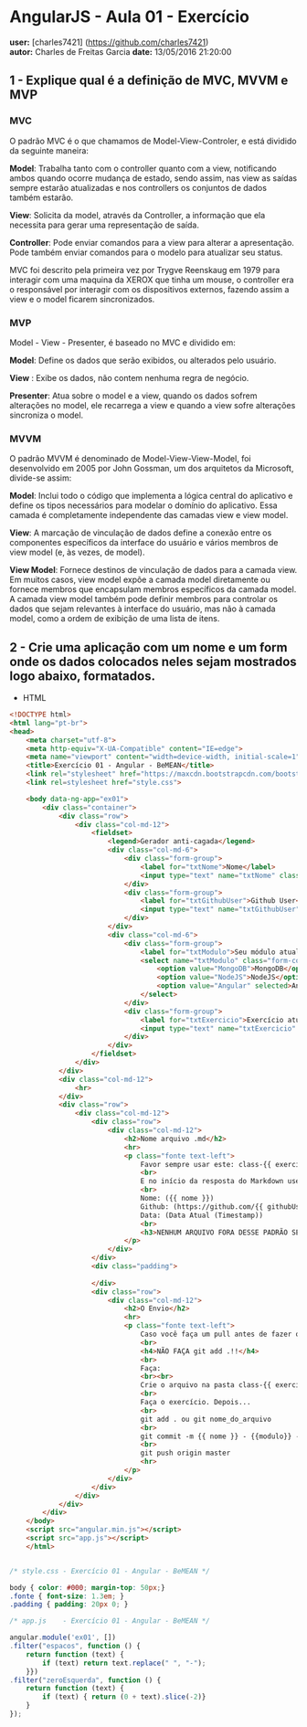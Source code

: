 # AngularJS - Aula 01 - Exercício  
**user:** [charles7421] (https://github.com/charles7421)  
**autor:** Charles de Freitas Garcia
**date:** 13/05/2016 21:20:00


## 1 - Explique qual é a definição de MVC, MVVM e MVP

 ### MVC

O padrão MVC é o que chamamos de Model-View-Controler, e está dividido da seguinte maneira:

**Model**: Trabalha tanto com o controller quanto com a view, notificando ambos quando ocorre mudança de estado, sendo assim, nas view as saídas sempre estarão atualizadas e nos controllers os conjuntos de dados também estarão.

**View**: Solicita da model, através da Controller, a informação que ela necessita para gerar uma representação de saída.

**Controller**: Pode enviar comandos para a view para alterar a apresentação. Pode também enviar comandos para o modelo para atualizar seu status.

MVC foi descrito pela primeira vez por Trygve Reenskaug em 1979 para interagir com uma maquina da XEROX que tinha um mouse, o controller era o responsável por interagir com os dispositivos externos, fazendo assim a view e o model ficarem sincronizados.

### MVP

Model - View - Presenter, é baseado no MVC e dividido em:

**Model**: Define os dados que serão exibidos, ou alterados pelo usuário.

**View** : Exibe os dados, não contem nenhuma regra de negócio.

**Presenter**: Atua sobre o model e a view, quando os dados sofrem alterações no model, ele recarrega a view e quando a view sofre alterações sincroniza o model.

### MVVM

O padrão MVVM é denominado de Model-View-View-Model, foi desenvolvido em 2005 por John Gossman, um dos arquitetos da Microsoft, divide-se assim:

**Model**: Inclui todo o código que implementa a lógica central do aplicativo e define os tipos necessários para modelar o domínio do aplicativo. Essa camada é completamente independente das camadas view e view model.

**View**: A marcação de vinculação de dados define a conexão entre os componentes específicos da interface do usuário e vários membros de view model (e, às vezes, de model).

**View Model**: Fornece destinos de vinculação de dados para a camada view. Em muitos casos, view model expõe a camada model diretamente ou fornece membros que encapsulam membros específicos da camada model. A camada view model também pode definir membros para controlar os dados que sejam relevantes à interface do usuário, mas não à camada model, como a ordem de exibição de uma lista de itens.


## 2 - Crie uma aplicação com um nome e um form onde os dados colocados neles sejam mostrados logo abaixo, formatados.

* HTML

```html
<!DOCTYPE html>
<html lang="pt-br">
<head>
	<meta charset="utf-8">
	<meta http-equiv="X-UA-Compatible" content="IE=edge">
	<meta name="viewport" content="width=device-width, initial-scale=1">
	<title>Exercício 01 - Angular - BeMEAN</title>
	<link rel="stylesheet" href="https://maxcdn.bootstrapcdn.com/bootstrap/3.3.6/css/bootstrap.min.css" integrity="sha384-1q8mTJOASx8j1Au+a5WDVnPi2lkFfwwEAa8hDDdjZlpLegxhjVME1fgjWPGmkzs7" crossorigin="anonymous">
	<link rel=stylesheet href="style.css">

	<body data-ng-app="ex01">
		<div class="container">
			<div class="row">
				<div class="col-md-12">				
					<fieldset>
						<legend>Gerador anti-cagada</legend>
						<div class="col-md-6">
							<div class="form-group">
								<label for="txtNome">Nome</label>
								<input type="text" name="txtNome" class="form-control" data-ng-model="nome">
							</div>
							<div class="form-group">
								<label for="txtGithubUser">Github User</label>
								<input type="text" name="txtGithubUser" class="form-control" data-ng-model="githubUser">
							</div>					
						</div>
						<div class="col-md-6">
							<div class="form-group">
								<label for="txtModulo">Seu módulo atual</label>
								<select name="txtModulo" class="form-control" data-ng-model="modulo">
									<option value="MongoDB">MongoDB</option>
									<option value="NodeJS">NodeJS</option>
									<option value="Angular" selected>Angular</option>
								</select>
							</div>
							<div class="form-group">
								<label for="txtExercicio">Exercício atual</label>
								<input type="text" name="txtExercicio" placeholder="Números" class="form-control" data-ng-model="exercicioAtual">
							</div>					
						</div>
					</fieldset>	
				</div>
			</div>
			<div class="col-md-12">
				<hr>				
			</div>
			<div class="row">
				<div class="col-md-12">
					<div class="row">
						<div class="col-md-12">
							<h2>Nome arquivo .md</h2>
							<hr>
							<p class="fonte text-left">
								Favor sempre usar este: class-{{ exercicioAtual | zeroEsquerda }}-resolved-{{ githubUser | lowercase }}-{{ nome | espacos | lowercase }}
								<br>
								E no início da resposta do Markdown use:
								<br>
								Nome: ({{ nome }})
								Github: (https://github.com/{{ githubUser | lowercase }})
								Data: (Data Atual (Timestamp))
								<br>
								<h3>NENHUM ARQUIVO FORA DESSE PADRÃO SERÁ ACEITO!!!</h3>
							</p>							
						</div>
					</div>
					<div class="padding">
						
					</div>
					<div class="row">
						<div class="col-md-12">
							<h2>O Envio</h2>
							<hr>
							<p class="fonte text-left">
								Caso você faça um pull antes de fazer o seu Pull Request por favor COMITE APENAS SEU ARQUIVO, 
								<br>
								<h4>NÃO FAÇA git add .!!</h4>
								<br>
								Faça:
								<br><br>
								Crie o arquivo na pasta class-{{ exercicioAtual | zeroEsquerda }}.
								<br>
								Faça o exercício. Depois...
								<br>
								git add . ou git nome_do_arquivo
								<br>
								git commit -m {{ nome }} - {{modulo}} - Exercício {{ exercicioAtual }} resolvido
								<br>
								git push origin master
								<hr>
							</p>								
						</div>
					</div>
				</div>
			</div>
		</div>
	</body>
	<script src="angular.min.js"></script>
	<script src="app.js"></script>
	</html>
```

```css

/* style.css - Exercício 01 - Angular - BeMEAN */

body { color: #000; margin-top: 50px;}
.fonte { font-size: 1.3em; }
.padding { padding: 20px 0; }

```

```js
/* app.js    - Exercício 01 - Angular - BeMEAN */

angular.module('ex01', [])
.filter("espacos", function () {
	return function (text) {
		if (text) return text.replace(" ", "-");
	}})
.filter("zeroEsquerda", function () {
	return function (text) {
		if (text) { return (0 + text).slice(-2)}
	}
});

```


